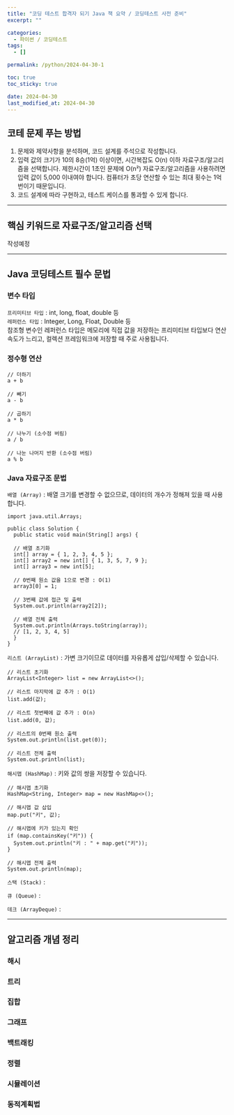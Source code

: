 ```yaml
---
title: "코딩 테스트 합격자 되기 Java 책 요약 / 코딩테스트 사전 준비"
excerpt: ""

categories:
  - 파이썬 / 코딩테스트
tags:
  - []

permalink: /python/2024-04-30-1

toc: true
toc_sticky: true

date: 2024-04-30
last_modified_at: 2024-04-30
---
```


## 코테 문제 푸는 방법

1. 문제와 제약사항을 분석하며, 코드 설계를 주석으로 작성합니다.
2. 입력 값의 크기가 10의 8승(1억) 이상이면, 시간복잡도 O(n) 이하 자료구조/알고리즘을 선택합니다.
제한시간이 1초인 문제에 O(n²) 자료구조/알고리즘을 사용하려면 입력 값이 5,000 이내여야 합니다.
컴퓨터가 초당 연산할 수 있는 최대 횟수는 1억 번이기 때문입니다.
4. 코드 설계에 따라 구현하고, 테스트 케이스를 통과할 수 있게 합니다.

---

## 핵심 키워드로 자료구조/알고리즘 선택

작성예정

---

## Java 코딩테스트 필수 문법

### 변수 타입
`프리미티브 타입` : int, long, float, double 등  
`레퍼런스 타입` : Integer, Long, Float, Double 등  
참조형 변수인 레퍼런스 타입은 메모리에 직접 값을 저장하는 프리미티브 타입보다 연산 속도가 느리고, 컬렉션 프레임워크에 저장할 때 주로 사용됩니다.

### 정수형 연산
```
// 더하기
a + b

// 빼기
a - b

// 곱하기
a * b

// 나누기 (소수점 버림)
a / b

// 나눈 나머지 반환 (소수점 버림)
a % b
```

### Java 자료구조 문법
`배열 (Array)` : 배열 크기를 변경할 수 없으므로, 데이터의 개수가 정해져 있을 때 사용합니다.
```
import java.util.Arrays;

public class Solution {
  public static void main(String[] args) {

  // 배열 초기화
  int[] array = { 1, 2, 3, 4, 5 };
  int[] array2 = new int[] { 1, 3, 5, 7, 9 };
  int[] array3 = new int[5];

  // 0번째 원소 값을 1으로 변경 : O(1)
  array3[0] = 1;

  // 3번째 값에 접근 및 출력
  System.out.println(array2[2]);

  // 배열 전체 출력
  System.out.println(Arrays.toString(array));
  // [1, 2, 3, 4, 5]
  }
}
```

`리스트 (ArrayList)` : 가변 크기이므로 데이터를 자유롭게 삽입/삭제할 수 있습니다.
```
// 리스트 초기화
ArrayList<Integer> list = new ArrayList<>();

// 리스트 마지막에 값 추가 : O(1)
list.add(값);

// 리스트 첫번째에 값 추가 : O(n)
list.add(0, 값);

// 리스트의 0번째 원소 출력
System.out.println(list.get(0));

// 리스트 전체 출력
System.out.println(list);
```

`해시맵 (HashMap)` : 키와 값의 쌍을 저장할 수 있습니다.
```
// 해시맵 초기화
HashMap<String, Integer> map = new HashMap<>();

// 해시맵 값 삽입
map.put("키", 값);

// 해시맵에 키가 있는지 확인
if (map.containsKey("키")) {
  System.out.println("키 : " + map.get("키"));
}

// 해시맵 전체 출력
System.out.println(map);
```

`스택 (Stack)` : 

`큐 (Queue)` : 

`데크 (ArrayDeque)` : 

---

## 알고리즘 개념 정리

### 해시

### 트리

### 집합

### 그래프

### 백트래킹

### 정렬

### 시뮬레이션

### 동적계획법
